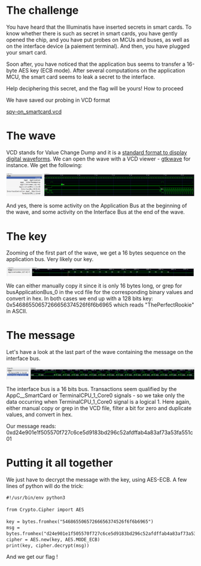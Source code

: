 # The challenge

You have heard that the Illuminatis have inserted secrets in smart cards. To know whether there is such as secret in smart cards, you have gently opened the chip, and you have put probes on MCUs and buses, as well as on the interface device (a paiement terminal). And then, you have plugged your smart card.

Soon after, you have noticed that the application bus seems to transfer a 16-byte AES key (ECB mode). After several computations on the application MCU, the smart card seems to leak a secret to the interface.

Help deciphering this secret, and the flag will be yours!
How to proceed

We have saved our probing in VCD format

[spy-on_smartcard.vcd](spy-on_smartcard.vcd)

# The wave

VCD stands for Value Change Dump and it is a [standard format to display digital waveforms][1].
We can open the wave with a VCD viewer - [gtkwave][2] for instance. We get the following:

![Full wave](img/full_wave.png)

And yes, there is some activity on the Application Bus at the beginning of the wave, and some activity on the Interface Bus at the end of the wave.

# The key

Zooming of the first part of the wave, we get a 16 bytes sequence on the application bus. Very likely our key.

![Key wave](img/key.png)

We can either manually copy it since it is only 16 bytes long, or grep for busApplicationBus_0 in the vcd file for the corresponding binary values and convert in hex. In both cases we end up with a 128 bits key: 0x54686550657266656374526f6f6b6965 which reads "ThePerfectRookie" in ASCII.

# The message

Let's have a look at the last part of the wave containing the message on the interface bus.

![Message wave](img/msg.png)

The interface bus is a 16 bits bus. Transactions seem qualified by the AppC__SmartCard or TerminalCPU_1_Core0 signals - so we take only the data occurring when TerminalCPU_1_Core0 signal is a logical 1. Here again, either manual copy or grep in the VCD file, filter a bit for zero and duplicate values, and convert in hex.

Our message reads: 0xd24e901e1f505570f727c6ce5d9183bd296c52afdffab4a83af73a53fa551c01

# Putting it all together

We just have to decrypt the message with the key, using AES-ECB. A few lines of python will do the trick:

```
#!/usr/bin/env python3

from Crypto.Cipher import AES

key = bytes.fromhex("54686550657266656374526f6f6b6965")
msg = bytes.fromhex("d24e901e1f505570f727c6ce5d9183bd296c52afdffab4a83af73a53fa551c01")
cipher = AES.new(key, AES.MODE_ECB)
print(key, cipher.decrypt(msg))
```

And we get our flag !

[1]:https://en.wikipedia.org/wiki/Value_change_dump
[2]:https://gtkwave.sourceforge.net

